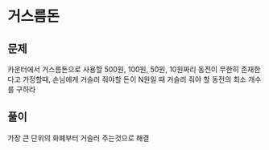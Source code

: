 거스름돈
====

문제
---
카운터에서 거스름돈으로 사용할 500원, 100원, 50원, 10원짜리 동전이 무한히 존재한다고 가정할때, 손님에게 거슬러 줘야할 돈이 N원일 때 거슬러 줘야 할 동전의 최소 개수를 구하라
  
풀이
---
가장 큰 단위의 화폐부터 거슬러 주는것으로 해결
